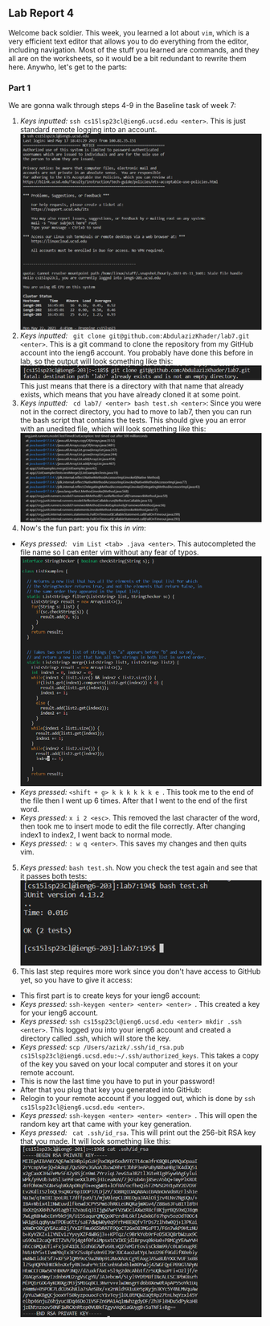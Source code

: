 ## Lab Report 4
Welcome back soldier.
This week, you learned a lot about ```vim```, which is a very efficient text editor that allows you to do everything from the editor, including navigation. Most of the stuff you learned are commands, and they all are on the worksheets, so it would be a bit redundant to rewrite them here.
Anywho, let's get to the parts:

### Part 1
We are gonna walk through steps 4-9 in the Baseline task of week 7:
1. *Keys inputted:* ```ssh cs15lsp23cl@ieng6.ucsd.edu <enter>```. This is just standard remote logging into an account.
![sshLogin](sshLogin.png)
2. *Keys inputted:* ``` git clone git@github.com:AbdulazizKhader/lab7.git <enter>```. This is a git command to clone the repository from my GitHub account into the ieng6 account. You probably have done this before in lab, so the output will look something like this:
![directory already exists](CloningLab7.png)
This just means that there is a directory with that name that already exists, which means that you have already cloned it at some point.
3. *Keys inputted:* ``` cd lab7/ <enter> bash test.sh <enter>```: Since you were not in the correct directory, you had to move to lab7, then you can run the bash script that contains the tests. This should give you an error with an unedited file, which will look something like this: 
![failed test 2](FailedTest2.png)
4. Now's the fun part: you fix this *in vim*:
- *Keys pressed:* ``` vim List <tab> .java <enter>```. This autocompleted the file name so I can enter vim without any fear of typos.
![vimView](vimView.png)
- *Keys pressed:* ```<shift + g> k k k k k k e ```. This took me to the end of the file then I went up 6 times. After that I went to the end of the first word. 
- *Keys pressed:* ```x i 2 <esc>```. This removed the last character of the word, then took me to insert mode to edit the file correctly. After changing index1 to index2, I went back to normal mode.
- *Keys pressed:* ```: w q <enter>```. This saves my changes and then quits vim.
5. *Keys pressed:* ```bash test.sh```. Now you check the test again and see that it passes both tests:
![testPassed](testsPassed.png)
6. This last step requires more work since you don't have access to GitHub yet, so you have to give it access:
- This first part is to create keys for your ieng6 account:
- *Keys pressed:* ```ssh-keygen <enter> <enter> <enter> ```. This created a key for your ieng6 account.
- *Keys pressed:* ```ssh cs15sp23cl@ieng6.ucsd.edu <enter> mkdir .ssh <enter>```. This logged you into your ieng6 account and created a directory called .ssh, which will store the key.
- *Keys pressed:* ```scp /Users/azizk/.ssh/id_rsa.pub cs15lsp23cl@ieng6.ucsd.edu:~/.ssh/authorized_keys```. This takes a copy of the key you saved on your local computer and stores it on your remote account.
- This is now the last time you have to put in your password!
- After that you plug that key you generated into GitHub:
- Relogin to your remote account if you logged out, which is done by ```ssh cs15lsp23cl@ieng6.ucsd.edu <enter>```.
- *Keys pressed:* ```ssh-keygen <enter> <enter> <enter> ```. This will open the random key art that came with your key generation.
- *Keys pressed:* ``` cat .ssh/id_rsa```. This will print out the 256-bit RSA key that you made. It will look something like this:
![RSA key](RSAKey.png)
